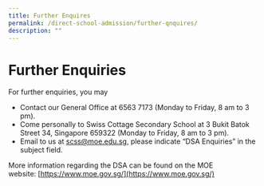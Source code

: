 ```yaml
---
title: Further Enquires
permalink: /direct-school-admission/further-qnquires/
description: ""
---
```

Further Enquiries
=================

For further enquiries, you may

*   Contact our General Office at 6563 7173 (Monday to Friday, 8 am to 3 pm).
*   Come personally to Swiss Cottage Secondary School at 3 Bukit Batok Street 34, Singapore 659322 (Monday to Friday, 8 am to 3 pm).
*   Email to us at scss@moe.edu.sg, please indicate “DSA Enquiries” in the subject field.

More information regarding the DSA can be found on the MOE website: [https://www.moe.gov.sg/](https://www.moe.gov.sg/)

